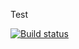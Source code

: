 Test

[![Build status](https://ci.appveyor.com/api/projects/status/ap1h9rk0oy7v82u5?svg=true)](https://ci.appveyor.com/project/ivangol739/ajs7-1)
